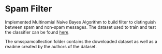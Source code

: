 # Spam Filter
Implemented Multinomial Naive Bayes Algorithm to build filter to distinguish between spam and non-spam messages. The dataset used to train and test the classifier can be found [here](https://archive.ics.uci.edu/ml/datasets/sms+spam+collection).

The smsspamcollection folder contains the downloaded dataset as well as a readme created by the authors of the dataset.
